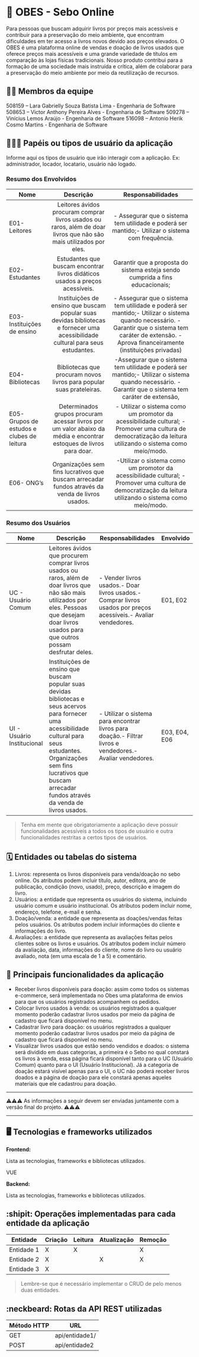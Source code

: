 # :checkered_flag: OBES - Sebo Online

Para pessoas que buscam adquirir livros por preços mais acessíveis e contribuir para a preservação do meio ambiente, que encontram dificuldades em ter acesso a livros novos devido aos preços elevados.
O OBES é uma plataforma online de vendas e doação de livros usados que oferece preços mais acessíveis e uma grande variedade de títulos em comparação às lojas físicas tradicionais.
Nosso produto contribui para a formação de uma sociedade mais instruída e crítica, além de colaborar para a preservação do meio ambiente por meio da reutilização de recursos.

## :technologist: Membros da equipe

508159 – Lara Gabrielly Souza Batista Lima - Engenharia de Software
508653 – Victor Anthony Pereira Alves - Engenharia de Software
509278 – Vinícius Lemos Araújo - Engenharia de Software
516098 – Antonio Herik Cosmo Martins - Engenharia de Software

## :people_holding_hands: Papéis ou tipos de usuário da aplicação

Informe aqui os tipos de usuário que irão interagir com a aplicação. Ex: administrador, locador, locatario, usuário não logado.

### Resumo dos Envolvidos

| Nome                                       |                                                            Descrição                                                            |                                                                                            Responsabilidades                                                                                            |
| ------------------------------------------ | :-----------------------------------------------------------------------------------------------------------------------------: | :-----------------------------------------------------------------------------------------------------------------------------------------------------------------------------------------------------: |
| E01- Leitores                              |       Leitores ávidos procuram comprar livros usados ou raros, além de doar livros que não são mais utilizados por eles.        |                                                    - Assegurar que o sistema tem utilidade e poderá ser mantido;- Utilizar o sistema com frequência.                                                    |
| E02- Estudantes                            |                          Estudantes que buscam encontrar livros didáticos usados a preços acessíveis.                           |                                                              Garantir que a proposta do sistema esteja sendo cumprida a fins educacionais;                                                              |
| E03- Instituições de ensino                | Instituições de ensino que buscam popular suas devidas bibliotecas e fornecer uma acessibilidade cultural para seus estudantes. | - Assegurar que o sistema tem utilidade e poderá ser mantido;- Utilizar o sistema quando necessário. - Garantir que o sistema tem caráter de extensão. - Aprova financeiramente (instituições privadas) |
| E04- Bibliotecas                           |                              Bibliotecas que procuram novos livros para popular suas prateleiras.                               |                          -Assegurar que o sistema tem utilidade e poderá ser mantido;- Utilizar o sistema quando necessário. - Garantir que o sistema tem caráter de extensão,                          |
| E05- Grupos de estudos e clubes de leitura |       Determinados grupos procuram acessar livros por um valor abaixo da média e encontrar estoques de livros para doar.        |                       - Utilizar o sistema como um promotor da acessibilidade cultural; - Promover uma cultura de democratização da leitura utilizando o sistema como meio/modo.                        |
| E06- ONG’s                                 |                 Organizações sem fins lucrativos que buscam arrecadar fundos através da venda de livros usados.                 |                        -Utilizar o sistema como um promotor da acessibilidade cultural; -Promover uma cultura de democratização da leitura utilizando o sistema como meio/modo.                         |

### Resumo dos Usuários

| Nome                       | Descrição                                                                                                                                                                                                                                         | Responsabilidades                                                                                               | Envolvido     |
| -------------------------- | ------------------------------------------------------------------------------------------------------------------------------------------------------------------------------------------------------------------------------------------------- | --------------------------------------------------------------------------------------------------------------- | ------------- |
| UC - Usuário Comum         | Leitores ávidos que procurem comprar livros usados ou raros, além de doar livros que não são mais utilizados por eles. Pessoas que desejam doar livros usados para que outros possam desfrutar deles.                                             | - Vender livros usados.- Doar livros usados.- Comprar livros usados por preços acessíveis.- Avaliar vendedores. | E01, E02      |
| UI - Usuário Institucional | Instituições de ensino que buscam popular suas devidas bibliotecas e seus acervos para fornecer uma acessibilidade cultural para seus estudantes. Organizações sem fins lucrativos que buscam arrecadar fundos através da venda de livros usados. | - Utilizar o sistema para encontrar livros para doação.- Filtrar livros e vendedores.- Avaliar vendedores.      | E03, E04, E06 |

> Tenha em mente que obrigatoriamente a aplicação deve possuir funcionalidades acessíveis a todos os tipos de usuário e outra funcionalidades restritas a certos tipos de usuários.

## :spiral_calendar: Entidades ou tabelas do sistema

1. Livros: representa os livros disponíveis para venda/doação no sebo online. Os atributos podem incluir título, autor, editora, ano de publicação, condição (novo, usado), preço, descrição e imagem do livro.
2. Usuários: a entidade que representa os usuários do sistema, incluindo usuário comum e usuário institucional. Os atributos podem incluir nome, endereço, telefone, e-mail e senha.
3. Doação/venda: a entidade que representa as doações/vendas feitas pelos usuários. Os atributos podem incluir informações do cliente e informações do livro.
4. Avaliações: a entidade que representa as avaliações feitas pelos clientes sobre os livros e usuários. Os atributos podem incluir número da avaliação, data, informações do cliente, nome do livro ou usuário avaliado, nota (em uma escala de 1 a 5) e comentário.

## :triangular_flag_on_post: Principais funcionalidades da aplicação

- Receber livros disponíveis para doação: assim como todos os sistemas e-commerce, será implementada no Obes uma plataforma de envios para que os usuários registrados acompanhem os pedidos.
- Colocar livros usados à venda: os usuários registrados a qualquer momento poderão cadastrar livros usados por meio da página de cadastro que ficará disponível no menu.
- Cadastrar livro para doação: os usuários registrados a qualquer momento poderão cadastrar livros usados por meio da página de cadastro que ficará disponível no menu.
- Visualizar livros usados que estão sendo vendidos e doados: o sistema será dividido em duas categorias, a primeira é o Sebo no qual constará os livros à venda, essa página ficará disponível tanto para o UC (Usuário Comum) quanto para o UI (Usuário Institucional). Já a categoria de doação estará visível apenas para o UI, o UC não poderá receber livros doados e a página de doação para ele constará apenas aqueles materiais que ele cadastrou para doação.

---

:warning::warning::warning: As informações a seguir devem ser enviadas juntamente com a versão final do projeto. :warning::warning::warning:

---

## :desktop_computer: Tecnologias e frameworks utilizados

**Frontend:**

Lista as tecnologias, frameworks e bibliotecas utilizados.

VUE

**Backend:**

Lista as tecnologias, frameworks e bibliotecas utilizados.

## :shipit: Operações implementadas para cada entidade da aplicação

| Entidade   | Criação | Leitura | Atualização | Remoção |
| ---------- | ------- | ------- | ----------- | ------- |
| Entidade 1 | X       | X       |             | X       |
| Entidade 2 | X       |         | X           | X       |
| Entidade 3 | X       |         |             |         |

> Lembre-se que é necessário implementar o CRUD de pelo menos duas entidades.

## :neckbeard: Rotas da API REST utilizadas

| Método HTTP | URL            |
| ----------- | -------------- |
| GET         | api/entidade1/ |
| POST        | api/entidade2  |
